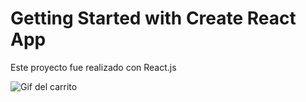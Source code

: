# Getting Started with Create React App

Este proyecto fue realizado con React.js

![Gif del carrito](https://github.com/TimoteoGambella/TrabajoFinalReact/blob/main/gif.gif?raw=true "Gif del carrito")